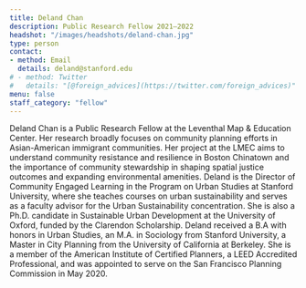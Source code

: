 ```yaml
---
title: Deland Chan
description: Public Research Fellow 2021–2022
headshot: "/images/headshots/deland-chan.jpg"
type: person
contact:
- method: Email
  details: deland@stanford.edu 
# - method: Twitter
#   details: "[@foreign_advices](https://twitter.com/foreign_advices)"
menu: false
staff_category: "fellow"
---
```

Deland Chan is a Public Research Fellow at the Leventhal Map & Education Center. Her research broadly focuses on community planning efforts in Asian-American immigrant communities. Her project at the LMEC aims to understand community resistance and resilience in Boston Chinatown and the importance of community stewardship in shaping spatial justice outcomes and expanding environmental amenities. Deland is the Director of Community Engaged Learning in the Program on Urban Studies at Stanford University, where she teaches courses on urban sustainability and serves as a faculty advisor for the Urban Sustainability concentration. She is also a Ph.D. candidate in Sustainable Urban Development at the University of Oxford, funded by the Clarendon Scholarship. Deland received a B.A with honors in Urban Studies, an M.A. in Sociology from Stanford University, a Master in City Planning from the University of California at Berkeley. She is a member of the American Institute of Certified Planners, a LEED Accredited Professional, and was appointed to serve on the San Francisco Planning Commission in May 2020.